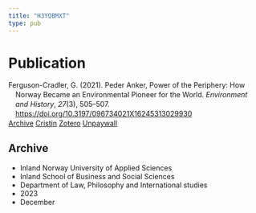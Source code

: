```yaml
---
title: "H3YQBMXT"
type: pub
---
```

<h1>Publication</h1>
<article id="csl-bib-container-H3YQBMXT" class="csl-bib-container">
  <div class="csl-bib-body" style="line-height: 1.35; padding-left: 1em; text-indent:-1em;">
  <div class="csl-entry">Ferguson-Cradler, G. (2021). Peder Anker, Power of the Periphery: How Norway Became an Environmental Pioneer for the World. <i>Environment and History</i>, <i>27</i>(3), 505&#x2013;507. <a href="https://doi.org/10.3197/096734021X16245313029930">https://doi.org/10.3197/096734021X16245313029930</a></div>
</div>
  <div class="csl-bib-buttons">
    <a href="#taxonomy-article-H3YQBMXT" class="csl-bib-button">Archive</a>
    <a href="https://app.cristin.no/results/show.jsf?id=2209193" alt="Cristin URL" class="csl-bib-button">Cristin</a>
    <a href="http://zotero.org/groups/5402882/items/H3YQBMXT" alt="Zotero URL" class="csl-bib-button">Zotero</a>
    <a href="https://doi.org/10.3197/096734021x16245313029930" class="csl-bib-button">Unpaywall</a>
  </div>
  <div id="csl-bib-meta-container-H3YQBMXT"></div>
</article>
<div id="csl-bib-meta-H3YQBMXT" class="csl-bib-meta">
  <article id="taxonomy-article-H3YQBMXT" class="taxonomy-article">
    <h1>Archive</h1>
    <ul>
      <li>Inland Norway University of Applied Sciences</li>
      <li>Inland School of Business and Social Sciences</li>
      <li>Department of Law, Philosophy and International studies</li>
      <li>2023</li>
      <li>December</li>
    </ul>
  </article>
</div>
